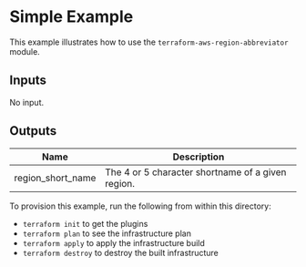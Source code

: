 # Simple Example

This example illustrates how to use the `terraform-aws-region-abbreviator` module.

<!-- BEGINNING OF PRE-COMMIT-TERRAFORM DOCS HOOK -->
## Inputs

No input.

## Outputs

| Name | Description |
|------|-------------|
| region\_short\_name | The 4 or 5 character shortname of a given region. |

<!-- END OF PRE-COMMIT-TERRAFORM DOCS HOOK -->

To provision this example, run the following from within this directory:
- `terraform init` to get the plugins
- `terraform plan` to see the infrastructure plan
- `terraform apply` to apply the infrastructure build
- `terraform destroy` to destroy the built infrastructure
